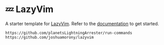 # 💤 LazyVim

A starter template for [LazyVim](https://github.com/LazyVim/LazyVim).
Refer to the [documentation](https://lazyvim.github.io/installation) to get started.


```
https://github.com/planetsLightningArrester/run-commands
https://github.com/joshuamorony/lazyvim
```
